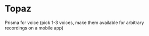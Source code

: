 # Topaz
Prisma for voice (pick 1-3 voices, make them available for arbitrary recordings on a mobile app)
